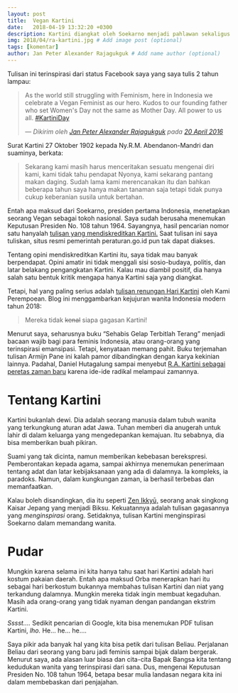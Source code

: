 ```yaml
---
layout: post
title:  Vegan Kartini
date:   2018-04-19 13:32:20 +0300
description: Kartini diangkat oleh Soekarno menjadi pahlawan sekaligus hari lahirnya diperingati. # Add post description (optional)
img: 2018/04/ra-kartini.jpg # Add image post (optional)
tags: [komentar]
author: Jan Peter Alexander Rajagukguk # Add name author (optional)
---
```

Tulisan ini terinspirasi dari status Facebook saya yang saya tulis 2 tahun lampau:

>As the world still struggling with Feminism, here in Indonesia we celebrate a Vegan Feminist as our hero. Kudos to our founding father who set Women's Day not the same as Mother Day. All power to us all.
[#KartiniDay](https://www.facebook.com/hashtag/kartiniday?source=feed_text)
>
>&mdash; <cite>Dikirim oleh [Jan Peter Alexander Rajagukguk](https://www.facebook.com/jpmrblood?hc_ref=ARTZ_yyKhOWG3B9UhGq346tKApsDY6Xx9kJfKwytfUkOAKi_xH1Opco9emu4MVX8TSI&fref=nf) pada&nbsp;[20 April 2016](https://www.facebook.com/jpmrblood/posts/10208627904672174) </cite>

Surat Kartini 27 Oktober 1902 kepada Ny.R.M. Abendanon-Mandri dan suaminya, berkata:

> Sekarang kami masih harus menceritakan sesuatu mengenai diri kami, kami tidak tahu pendapat Nyonya, kami sekarang pantang makan daging. Sudah lama kami merencanakan itu dan bahkan beberapa tahun saya hanya makan tanaman saja tetapi tidak punya cukup keberanian susila untuk bertahan.

Entah apa maksud dari Soekarno, presiden pertama Indonesia, menetapkan seorang Vegan sebagai tokoh nasional. Saya sudah berusaha menemukan Keputusan Presiden No. 108 tahun 1964. Sayangnya, hasil pencarian nomor satu hanyalah [tulisan yang mendiskreditkan Kartini.](https://www.kompasiana.com/advokat-faridmuadz/hari-kartini-kebijakan-nasional-diskriminatif_550fefa8a33311ce39ba7dda) Saat tulisan ini saya tuliskan, situs resmi pemerintah peraturan.go.id pun tak dapat diakses.

Tentang opini mendiskreditkan Kartini itu, saya tidak mau banyak berpendapat. Opini amatir ini tidak menggali sisi sosio-budaya, politis, dan latar belakang pengangkatan Kartini. Kalau mau diambil positif, dia hanya salah satu bentuk kritik mengapa hanya Kartini saja yang diangkat.

Tetapi, hal yang paling serius adalah [tulisan renungan Hari Kartini](https://kamiperempoean.wordpress.com/2018/04/23/renungan-di-hari-kartini/) oleh Kami Perempoean. Blog ini menggambarkan kejujuran wanita Indonesia modern tahun 2018:

> Mereka tidak ~~kenal~~ siapa gagasan Kartini!

Menurut saya, seharusnya buku “Sehabis Gelap Terbitlah Terang” menjadi bacaan wajib bagi para feminis Indonesia, atau orang-orang yang terinspirasi emansipasi. Tetapi, kenyataan memang pahit. Buku terjemahan tulisan Armijn Pane ini kalah pamor dibandingkan dengan karya kekinian lainnya. Padahal, Daniel Hutagalung sampai menyebut [R.A. Kartini sebagai peretas zaman baru](https://dhutag.wordpress.com/2015/04/22/kartini-sang-peretas-zaman-baru/) karena ide-ide radikal melampaui zamannya.

# Tentang Kartini

Kartini bukanlah dewi. Dia adalah seorang manusia dalam tubuh wanita yang terkungkung aturan adat Jawa. Tuhan memberi dia anugerah untuk lahir di dalam keluarga yang mengedepankan kemajuan. Itu sebabnya, dia bisa memberikan buah pikiran.

Suami yang tak dicinta, namun memberikan kebebasan berekspresi. Pemberontakan kepada agama, sampai akhirnya menemukan penerimaan tentang adat dan latar kebijaksanaan yang ada di dalamnya. Ia kompleks, ia paradoks. Namun, dalam kungkungan zaman, ia berhasil terbebas dan memanfaatkan.

Kalau boleh disandingkan, dia itu seperti [Zen Ikkyū,](https://en.wikipedia.org/wiki/Ikky%C5%AB) seorang anak singkong Kaisar Jepang yang menjadi Biksu. Kekuatannya adalah tulisan gagasannya yang *menginspirasi* orang. Setidaknya, tulisan Kartini menginspirasi Soekarno dalam memandang wanita.

# Pudar

Mungkin karena selama ini kita hanya tahu saat hari Kartini adalah hari kostum pakaian daerah. Entah apa maksud Orba menerapkan hari itu sebagai hari berkostum bukannya membahas tulisan Kartini dan niat yang terkandung dalamnya. Mungkin mereka tidak ingin membuat kegaduhan. Masih ada orang-orang yang tidak nyaman dengan pandangan ekstrim Kartini.

*Sssst….* Sedikit pencarian di Google, kita bisa menemukan PDF tulisan Kartini, *lho.* He… he… he….

Saya pikir ada banyak hal yang kita bisa petik dari tulisan Beliau. Perjalanan Beliau dari seorang yang baru jadi feminis sampai bijak dalam bergerak. Menurut saya, ada alasan luar biasa dan cita-cita Bapak Bangsa kita tentang kedudukan wanita yang terinspirasi dari sana. Dus, mengenai Keputusan Presiden No. 108 tahun 1964, betapa besar mulia landasan negara kita ini dalam membebaskan dari penjajahan.
